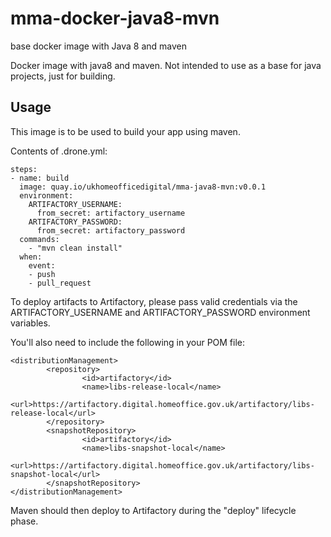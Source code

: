 # mma-docker-java8-mvn
base docker image with Java 8 and maven

Docker image with java8 and maven. Not intended to use as a base for java projects, just for building.

## Usage

This image is to be used to build your app using maven.

Contents of .drone.yml:
```
steps:
- name: build
  image: quay.io/ukhomeofficedigital/mma-java8-mvn:v0.0.1
  environment:
    ARTIFACTORY_USERNAME:
      from_secret: artifactory_username
    ARTIFACTORY_PASSWORD:
      from_secret: artifactory_password
  commands:
    - "mvn clean install"
  when:
    event:
    - push
    - pull_request

```
To deploy artifacts to Artifactory, please pass valid credentials via the ARTIFACTORY\_USERNAME and ARTIFACTORY\_PASSWORD environment variables.

You'll also need to include the following in your POM file:
```
<distributionManagement>
        <repository>
                <id>artifactory</id>
                <name>libs-release-local</name>
                <url>https://artifactory.digital.homeoffice.gov.uk/artifactory/libs-release-local</url>
        </repository>
        <snapshotRepository>
                <id>artifactory</id>
                <name>libs-snapshot-local</name>
                <url>https://artifactory.digital.homeoffice.gov.uk/artifactory/libs-snapshot-local</url>
        </snapshotRepository>
</distributionManagement>
```
Maven should then deploy to Artifactory during the "deploy" lifecycle phase.

